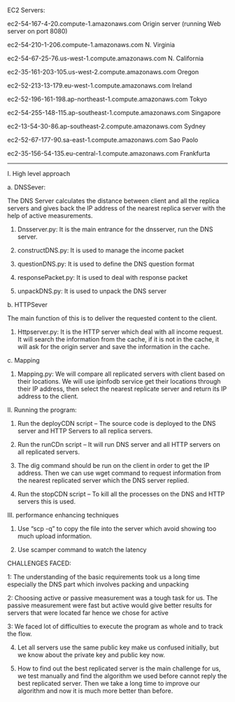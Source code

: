 EC2 Servers:

ec2-54-167-4-20.compute-1.amazonaws.com	Origin server (running Web server on port 8080)

ec2-54-210-1-206.compute-1.amazonaws.com		N. Virginia

ec2-54-67-25-76.us-west-1.compute.amazonaws.com		N. California

ec2-35-161-203-105.us-west-2.compute.amazonaws.com	Oregon

ec2-52-213-13-179.eu-west-1.compute.amazonaws.com	Ireland

ec2-52-196-161-198.ap-northeast-1.compute.amazonaws.com	Tokyo

ec2-54-255-148-115.ap-southeast-1.compute.amazonaws.com	Singapore

ec2-13-54-30-86.ap-southeast-2.compute.amazonaws.com	Sydney

ec2-52-67-177-90.sa-east-1.compute.amazonaws.com	Sao Paolo

ec2-35-156-54-135.eu-central-1.compute.amazonaws.com    Frankfurta


------------------------------------------------------------------------------------

I.	High level approach

a.	DNSSever:

The DNS Server calculates the distance between client and all the replica servers and gives back the IP address of the nearest replica server with the help of active measurements.

1.	Dnsserver.py: It is the main entrance for the dnsserver, run the DNS server.

2.	constructDNS.py: It is used to manage the income packet

3.	questionDNS.py: It is used to define the DNS question format

4.	responsePacket.py: It is used to deal with response packet

5.	unpackDNS.py: It is used to unpack the DNS server

b.	HTTPSever

The main function of this is to deliver the requested content to the client.

1.	Httpserver.py: It is the HTTP server which deal with all income request. It will search the information from the cache, if it is not in the cache, it will ask for the origin server and save the information in the cache.

c.	Mapping

1.	Mapping.py: We will compare all replicated servers with client based on their locations. We will use ipinfodb service get their locations through their IP address, then select the nearest replicate server and return its IP address to the client. 

II.	Running the program:

1.	Run the deployCDN script – The source code is deployed to the DNS server and HTTP Servers to all replica servers.

2.	Run the runCDn script – It will run DNS server and all HTTP servers on all replicated servers.

3.	The dig command should be run on the client in order to get the IP address. Then we can use wget command to request information from the nearest replicated server which the DNS server replied.

4.	Run the stopCDN script – To kill all the processes on the DNS and HTTP servers this is used.

III.	performance enhancing techniques

1.	Use “scp -q” to copy the file into the server which avoid showing too much upload information.

2.	Use scamper command to watch the latency

CHALLENGES FACED:

1: The understanding of the basic requirements took us a long time especially the DNS part which involves packing and unpacking

2: Choosing active or passive measurement was a tough task for us. The passive measurement were fast but active would give better results for servers that were located far hence we chose for active

3: We faced lot of difficulties to execute the program as whole and to track the flow.

4. Let all servers use the same public key make us confused initially, but we know about the private key and public key now.

5. How to find out the best replicated server is the main challenge for us, we test manually and find the algorithm we used before cannot reply the best replicated server. Then we take a long time to improve our algorithm and now it is much more better than before.

